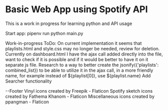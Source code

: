 # Basic Web App using Spotify API 
This is a work in progress for learning python and API usage

Start app:
pipenv run python main.py

Work-in-progress
ToDo:
On current implementation it seems that playlists.html and style.css may no longer be needed, review for deletion.
Currently on dashboard.html I have the ajax call added directly into the file, want to check if it is possible and if it would be better to have it on it separate js file.
Research to a way to better create the jsonify({'playlists': combined_list}) to be able to utilize it in the ajax call, in a more friendly name, for example instead of ${playlist[0]}, use ${playlist.name}
Add Searcher functionality

--Footer
Vinyl icons created by Freepik - Flaticon
Spotify sketch icons created by Fathema Khanom - Flaticon
Miscellaneous icons created by ppangman - Flaticon